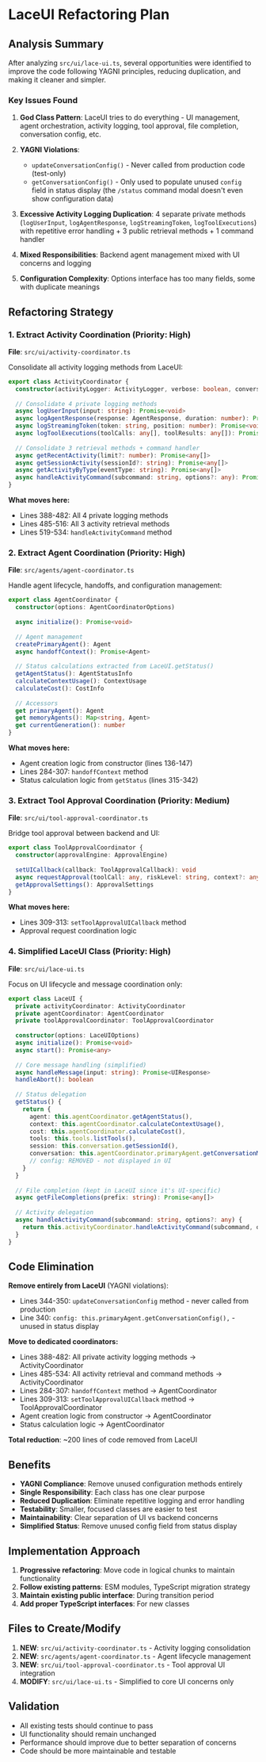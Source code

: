 # LaceUI Refactoring Plan

## Analysis Summary

After analyzing `src/ui/lace-ui.ts`, several opportunities were identified to improve the code following YAGNI principles, reducing duplication, and making it cleaner and simpler.

### Key Issues Found

1. **God Class Pattern**: LaceUI tries to do everything - UI management, agent orchestration, activity logging, tool approval, file completion, conversation config, etc.

2. **YAGNI Violations**: 
   - `updateConversationConfig()` - Never called from production code (test-only)
   - `getConversationConfig()` - Only used to populate unused `config` field in status display (the `/status` command modal doesn't even show configuration data)

3. **Excessive Activity Logging Duplication**: 4 separate private methods (`logUserInput`, `logAgentResponse`, `logStreamingToken`, `logToolExecutions`) with repetitive error handling + 3 public retrieval methods + 1 command handler

4. **Mixed Responsibilities**: Backend agent management mixed with UI concerns and logging

5. **Configuration Complexity**: Options interface has too many fields, some with duplicate meanings

## Refactoring Strategy

### 1. Extract Activity Coordination (Priority: High)
**File**: `src/ui/activity-coordinator.ts`

Consolidate all activity logging methods from LaceUI:

```typescript
export class ActivityCoordinator {
  constructor(activityLogger: ActivityLogger, verbose: boolean, conversation: Conversation)
  
  // Consolidate 4 private logging methods
  async logUserInput(input: string): Promise<void>
  async logAgentResponse(response: AgentResponse, duration: number): Promise<void>  
  async logStreamingToken(token: string, position: number): Promise<void>
  async logToolExecutions(toolCalls: any[], toolResults: any[]): Promise<void>
  
  // Consolidate 3 retrieval methods + command handler
  async getRecentActivity(limit?: number): Promise<any[]>
  async getSessionActivity(sessionId?: string): Promise<any[]>
  async getActivityByType(eventType: string): Promise<any[]>
  async handleActivityCommand(subcommand: string, options?: any): Promise<any[]>
}
```

**What moves here:**
- Lines 388-482: All 4 private logging methods 
- Lines 485-516: All 3 activity retrieval methods
- Lines 519-534: `handleActivityCommand` method

### 2. Extract Agent Coordination (Priority: High)  
**File**: `src/agents/agent-coordinator.ts`

Handle agent lifecycle, handoffs, and configuration management:

```typescript
export class AgentCoordinator {
  constructor(options: AgentCoordinatorOptions)
  
  async initialize(): Promise<void>
  
  // Agent management
  createPrimaryAgent(): Agent
  async handoffContext(): Promise<Agent>
  
  // Status calculations extracted from LaceUI.getStatus()
  getAgentStatus(): AgentStatusInfo
  calculateContextUsage(): ContextUsage
  calculateCost(): CostInfo
  
  // Accessors
  get primaryAgent(): Agent
  get memoryAgents(): Map<string, Agent>
  get currentGeneration(): number
}
```

**What moves here:**
- Agent creation logic from constructor (lines 136-147)
- Lines 284-307: `handoffContext` method
- Status calculation logic from `getStatus` (lines 315-342)

### 3. Extract Tool Approval Coordination (Priority: Medium)
**File**: `src/ui/tool-approval-coordinator.ts`

Bridge tool approval between backend and UI:

```typescript
export class ToolApprovalCoordinator {
  constructor(approvalEngine: ApprovalEngine)
  
  setUICallback(callback: ToolApprovalCallback): void
  async requestApproval(toolCall: any, riskLevel: string, context?: any): Promise<ApprovalResult>
  getApprovalSettings(): ApprovalSettings
}
```

**What moves here:**
- Lines 309-313: `setToolApprovalUICallback` method
- Approval request coordination logic

### 4. Simplified LaceUI Class (Priority: High)
**File**: `src/ui/lace-ui.ts`

Focus on UI lifecycle and message coordination only:

```typescript
export class LaceUI {
  private activityCoordinator: ActivityCoordinator
  private agentCoordinator: AgentCoordinator  
  private toolApprovalCoordinator: ToolApprovalCoordinator
  
  constructor(options: LaceUIOptions)
  async initialize(): Promise<void>
  async start(): Promise<any>
  
  // Core message handling (simplified)
  async handleMessage(input: string): Promise<UIResponse>
  handleAbort(): boolean
  
  // Status delegation
  getStatus() {
    return {
      agent: this.agentCoordinator.getAgentStatus(),
      context: this.agentCoordinator.calculateContextUsage(),
      cost: this.agentCoordinator.calculateCost(),
      tools: this.tools.listTools(),
      session: this.conversation.getSessionId(),
      conversation: this.agentCoordinator.primaryAgent.getConversationMetrics(),
      // config: REMOVED - not displayed in UI
    }
  }
  
  // File completion (kept in LaceUI since it's UI-specific)
  async getFileCompletions(prefix: string): Promise<any[]>
  
  // Activity delegation  
  async handleActivityCommand(subcommand: string, options?: any) {
    return this.activityCoordinator.handleActivityCommand(subcommand, options)
  }
}
```

## Code Elimination

**Remove entirely from LaceUI** (YAGNI violations):
- Lines 344-350: `updateConversationConfig` method - never called from production
- Line 340: `config: this.primaryAgent.getConversationConfig(),` - unused in status display

**Move to dedicated coordinators:**
- Lines 388-482: All private activity logging methods → ActivityCoordinator
- Lines 485-534: All activity retrieval and command methods → ActivityCoordinator  
- Lines 284-307: `handoffContext` method → AgentCoordinator
- Lines 309-313: `setToolApprovalUICallback` method → ToolApprovalCoordinator
- Agent creation logic from constructor → AgentCoordinator
- Status calculation logic → AgentCoordinator

**Total reduction**: ~200 lines of code removed from LaceUI

## Benefits

- **YAGNI Compliance**: Remove unused configuration methods entirely
- **Single Responsibility**: Each class has one clear purpose  
- **Reduced Duplication**: Eliminate repetitive logging and error handling
- **Testability**: Smaller, focused classes are easier to test
- **Maintainability**: Clear separation of UI vs backend concerns
- **Simplified Status**: Remove unused config field from status display

## Implementation Approach

1. **Progressive refactoring**: Move code in logical chunks to maintain functionality
2. **Follow existing patterns**: ESM modules, TypeScript migration strategy
3. **Maintain existing public interface**: During transition period
4. **Add proper TypeScript interfaces**: For new classes

## Files to Create/Modify

1. **NEW**: `src/ui/activity-coordinator.ts` - Activity logging consolidation
2. **NEW**: `src/agents/agent-coordinator.ts` - Agent lifecycle management  
3. **NEW**: `src/ui/tool-approval-coordinator.ts` - Tool approval UI integration
4. **MODIFY**: `src/ui/lace-ui.ts` - Simplified to core UI concerns only

## Validation

- All existing tests should continue to pass
- UI functionality should remain unchanged
- Performance should improve due to better separation of concerns
- Code should be more maintainable and testable